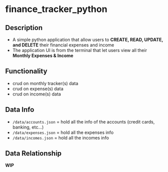 # finance_tracker_python

## Description
- A simple python application that allow users to **CREATE, READ, UPDATE, and DELETE** their financial expenses and income
- The application UI is from the terminal that let users view all their **Monthly Expenses & Income**


## Functionality
- crud on monthly tracker(s) data
- crud on expense(s) data
- crud on income(s) data


## Data Info
- `/data/accounts.json` = hold all the info of the accounts (credit cards, banking, etc...)
- `/data/expenses.json` = hold all the expenses info
- `/data/incomes.json`  = hold all the incomes info

## Data Relationship
**WIP**